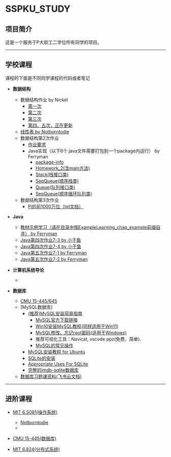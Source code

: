 # SSPKU_STUDY

## 项目简介

这是一个服务于P大软工二学位所有同学的项目。

---
## 学校课程

课程的下面是不同同学课程的代码或者笔记

* **数据结构**

  * 数据结构作业 by Nickel
      * [第一次](https://github.com/Notborntodie/PKUSE22/blob/DataStructure-Homework/Datastructure-Homework-SingleLinkList.cpp)
      * [第二次](https://github.com/Notborntodie/PKUSE22/blob/DataStructure-Homework/DS_02_StackAndQueue.cpp)
      * [第三次](https://github.com/Notborntodie/PKUSE22/blob/DataStructure-Homework/DS_3.cpp)
      * [第四、五次，正在更新](https://github.com/Notborntodie/PKUSE22/tree/DataStructure-Homework/DS_4%265)
  * [线性表 by Notborntodie](https://github.com/Notborntodie/myStl/tree/main/List)
  * 数据结构第2次作业
    * [作业要求](https://github.com/ChristopherFerryman/SSPKU_STUDY/blob/main/20221004_HomeworkRequirements.png)
    * Java实现（以下6个.java文件需要打包到一个package内运行） by Ferryman
      * [package-info](https://github.com/ChristopherFerryman/SSPKU_STUDY/blob/main/package-info.java)
      * [Homework_2(含main方法)](https://github.com/ChristopherFerryman/SSPKU_STUDY/blob/main/Homework_2.java)
      * [Stack(栈接口类)](https://github.com/ChristopherFerryman/SSPKU_STUDY/blob/main/Stack.java)
      * [SeqQueue(顺序栈类)](https://github.com/ChristopherFerryman/SSPKU_STUDY/blob/main/SeqQueue.java)
      * [Queue(队列接口类)](https://github.com/ChristopherFerryman/SSPKU_STUDY/blob/main/Queue.java)
      * [SeqQueue(顺序循环队列类)](https://github.com/ChristopherFerryman/SSPKU_STUDY/blob/main/SeqStack.java)
  * 数据结构第3次作业
    * [Pi的前1000万位（txt文档）](https://github.com/ChristopherFerryman/SSPKU_STUDY/blob/main/pi_10million.txt)

* **Java**

  * [教材示例学习（请在目录中按ExampleLearning_chap_example前缀自寻） by Ferryman](https://github.com/ChristopherFerryman/SSPKU_STUDY/tree/main/Java)
  * [Java第四次作业7-3 by 小于鱼](https://github.com/ChristopherFerryman/SSPKU_STUDY/blob/main/Practice_7_3.java)
  * [Java第四次作业7-4 by 小于鱼](https://github.com/ChristopherFerryman/SSPKU_STUDY/blob/main/Practice_7_4.java)
  * [Java第五次作业7-1 by Ferryman](https://github.com/ChristopherFerryman/SSPKU_STUDY/blob/main/Practice_7_1.java)
  * [Java第五次作业7-2 by Ferryman](https://github.com/ChristopherFerryman/SSPKU_STUDY/blob/main/Practice_7_2.java)

* **计算机系统导论**

  * 

* **数据库**
  * [CMU 15-445/645](https://15445.courses.cs.cmu.edu/fall2022/)
  * [MySQL数据库]
    * [(推荐)MySQL安装简易指南](https://qyfjqdbwpl.feishu.cn/docx/JDgGd3YKJoMB2yxgV3gcXcy0niv)
      * [MySQL官方下载链接](https://dev.mysql.com/downloads/mysql/)
      * [Win10安装MySQL教程(同样适用于Win11)](https://zhuanlan.zhihu.com/p/265148449)
      * [MySQL修改、忘记root密码(适用于Windows)](https://zhuanlan.zhihu.com/p/442759047)
      * 推荐可视化工具：Navicat, vscode ppz(免费，简单).
      * [MySQL的常见操作](https://blog.csdn.net/yahid/article/details/123501354)
    * [MySQL安装教程 for Ubuntu](https://www.digitalocean.com/community/tutorials/how-to-install-mysql-on-ubuntu-20-04)
    * [SQLite的安装](https://www.tutorialspoint.com/sqlite/sqlite_installation.htm)
    * [Appropriate Uses For SQLite](https://www.sqlite.org/whentouse.html)
    * [完整的imdb-sqlite数据库](https://pypi.org/project/imdb-sqlite/)
  * [数据库习题课资料(飞书云文档)](https://qyfjqdbwpl.feishu.cn/docx/QttDdwA1ao8CQ8xpInXcsNicnWe)
  
---

## 进阶课程

* [MIT 6.S081(操作系统)](https://pdos.csail.mit.edu/6.828/2020/xv6.html)
  * [Notborntodie](https://github.com/Notborntodie/MIT6.S081_Czy)
  * 
  

* [CMU 15-445(数据库)](https://15445.courses.cs.cmu.edu/fall2022/)

* [MIT 6.824(分布式系统)](https://pdos.csail.mit.edu/6.824/index.html)

  
